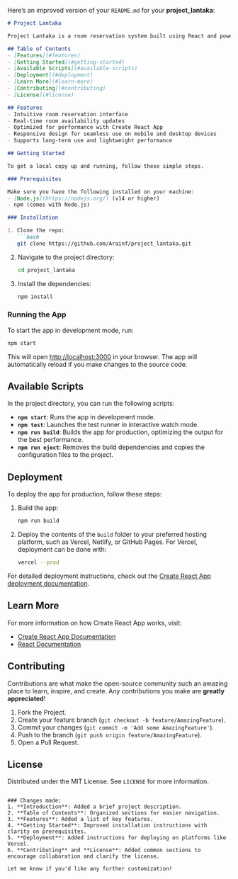 Here’s an improved version of your `README.md` for your **project_lantaka**:

```markdown
# Project Lantaka

Project Lantaka is a room reservation system built using React and powered by the Create React App framework. This project aims to provide an efficient, user-friendly solution for managing room bookings.

## Table of Contents
- [Features](#features)
- [Getting Started](#getting-started)
- [Available Scripts](#available-scripts)
- [Deployment](#deployment)
- [Learn More](#learn-more)
- [Contributing](#contributing)
- [License](#license)

## Features
- Intuitive room reservation interface
- Real-time room availability updates
- Optimized for performance with Create React App
- Responsive design for seamless use on mobile and desktop devices
- Supports long-term use and lightweight performance

## Getting Started

To get a local copy up and running, follow these simple steps.

### Prerequisites

Make sure you have the following installed on your machine:
- [Node.js](https://nodejs.org/) (v14 or higher)
- npm (comes with Node.js)

### Installation

1. Clone the repo:
   ```bash
   git clone https://github.com/Arainf/project_lantaka.git
   ```
2. Navigate to the project directory:
   ```bash
   cd project_lantaka
   ```
3. Install the dependencies:
   ```bash
   npm install
   ```

### Running the App

To start the app in development mode, run:
```bash
npm start
```

This will open [http://localhost:3000](http://localhost:3000) in your browser. The app will automatically reload if you make changes to the source code.

## Available Scripts

In the project directory, you can run the following scripts:

- **`npm start`**: Runs the app in development mode.
- **`npm test`**: Launches the test runner in interactive watch mode.
- **`npm run build`**: Builds the app for production, optimizing the output for the best performance.
- **`npm run eject`**: Removes the build dependencies and copies the configuration files to the project.

## Deployment

To deploy the app for production, follow these steps:

1. Build the app:
   ```bash
   npm run build
   ```

2. Deploy the contents of the `build` folder to your preferred hosting platform, such as Vercel, Netlify, or GitHub Pages. For Vercel, deployment can be done with:
   ```bash
   vercel --prod
   ```

For detailed deployment instructions, check out the [Create React App deployment documentation](https://facebook.github.io/create-react-app/docs/deployment).

## Learn More

For more information on how Create React App works, visit:
- [Create React App Documentation](https://facebook.github.io/create-react-app/docs/getting-started)
- [React Documentation](https://reactjs.org/)

## Contributing

Contributions are what make the open-source community such an amazing place to learn, inspire, and create. Any contributions you make are **greatly appreciated**!

1. Fork the Project.
2. Create your feature branch (`git checkout -b feature/AmazingFeature`).
3. Commit your changes (`git commit -m 'Add some AmazingFeature'`).
4. Push to the branch (`git push origin feature/AmazingFeature`).
5. Open a Pull Request.

## License

Distributed under the MIT License. See `LICENSE` for more information.
```

### Changes made:
1. **Introduction**: Added a brief project description.
2. **Table of Contents**: Organized sections for easier navigation.
3. **Features**: Added a list of key features.
4. **Getting Started**: Improved installation instructions with clarity on prerequisites.
5. **Deployment**: Added instructions for deploying on platforms like Vercel.
6. **Contributing** and **License**: Added common sections to encourage collaboration and clarify the license.

Let me know if you'd like any further customization!
